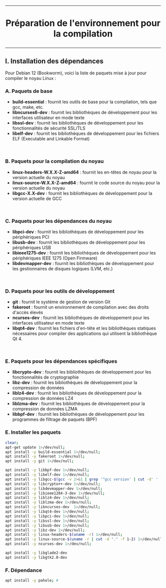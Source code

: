 -------------------------------------------------------------------------------------------------------
# <p align='center'> Préparation de l'environnement pour la compilation </p>

-------------------------------------------------------------------------------------------------------
## I. Installation des dépendances
Pour Debian 12 (Bookworm), voici la liste de paquets mise à jour pour compiler le noyau Linux :

### A. Paquets de base
- **build-essential** : fournit les outils de base pour la compilation, tels que gcc, make, etc.
- **libncurses6-dev** : fournit les bibliothèques de développement pour les interfaces utilisateur en mode texte
- **libssl-dev**      : fournit les bibliothèques de développement pour les fonctionnalités de sécurité SSL/TLS
- **libelf-dev**      : fournit les bibliothèques de développement pour les fichiers ELF (Executable and Linkable Format)

<br />

### B. Paquets pour la compilation du noyau
- **linux-headers-W.X.X-Z-amd64** : fournit les en-têtes de noyau pour la version actuelle du noyau
- **linux-source-W.X.X-Z-amd64**  : fournit le code source du noyau pour la version actuelle du noyau
- **libgcc-X.X-dev**              : fournit les bibliothèques de développement pour la version actuelle de GCC

<br />

### C. Paquets pour les dépendances du noyau
- **libpci-dev**       : fournit les bibliothèques de développement pour les périphériques PCI
- **libusb-dev**       : fournit les bibliothèques de développement pour les périphériques USB
- **libieee1275-dev**  : fournit les bibliothèques de développement pour les périphériques IEEE 1275 (Open Firmware)
- **libdevmapper-dev** : fournit les bibliothèques de développement pour les gestionnaires de disques logiques (LVM, etc.)

<br />

### D. Paquets pour les outils de développement
- **git**         : fournit le système de gestion de version Git
- **fakeroot**    : fournit un environnement de compilation avec des droits d'accès élevés
- **ncurses-dev** : fournit les bibliothèques de développement pour les interfaces utilisateur en mode texte
- **libqt4-dev**  : fournit les fichiers d'en-tête et les bibliothèques statiques nécessaires pour compiler des applications qui utilisent la bibliothèque Qt 4.

<br />

### E. Paquets pour les dépendances spécifiques
- **libcrypto-dev** : fournit les bibliothèques de développement pour les fonctionnalités de cryptographie
- **libz-dev**      : fournit les bibliothèques de développement pour la compression de données
- **liblz4-dev**    : fournit les bibliothèques de développement pour la compression de données LZ4
- **liblzma-dev**   : fournit les bibliothèques de développement pour la compression de données LZMA
- **libbpf-dev**    : fournit les bibliothèques de développement pour les programmes de filtrage de paquets (BPF)


### E. Installer les paquets
```bash
clear;
apt-get update 1>/dev/null;
apt install -y build-essential 1>/dev/null;
apt install -y fakeroot 1>/dev/null;
apt install -y git 1>/dev/null;

apt install -y libbpf-dev 1>/dev/null;
apt install -y libelf-dev 1>/dev/null;
apt install -y libgcc-$(gcc -v 2>&1 | grep '^gcc version' | cut -d' ' -f3 | cut -d "." -f 1)-dev 1>/dev/null;
apt install -y libcrypto++-dev 1>/dev/null;
apt install -y libdevmapper-dev 1>/dev/null;
apt install -y libieee1284-3-dev 1>/dev/null;
apt install -y liblz4-dev 1>/dev/null;
apt install -y liblzma-dev 1>/dev/null;
apt install -y libncurses-dev  1>/dev/null;
apt install -y libqt4-dev 1>/dev/null;
apt install -y libpci-dev 1>/dev/null;
apt install -y libssl-dev 1>/dev/null;
apt install -y libusb-dev 1>/dev/null;
apt install -y libz-dev 1>/dev/null;
apt install -y linux-headers-$(uname -r) 1>/dev/null;
apt install -y linux-source-$(uname -r | cut -d "." -f 1-2) 1>/dev/null;
apt install -y ncurses-dev 1>/dev/null;

apt install -y libglade2-dev
apt install -y libgtk2.0-dev
```

### F. Dépendance
```bash
apt install -y pahole; #
```


<br />
